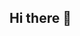 ## Hi there 👋

<!--
**liga-auguste/liga-auguste** is a ✨ _special_ ✨ repository because its `README.md` (this file) appears on your GitHub profile.

Here are some ideas to get you started:

- 🔭 I’m currently working on some serious beginner stuff 🤪
- 🌱 currently learning with @codingbootcampseu

-->
